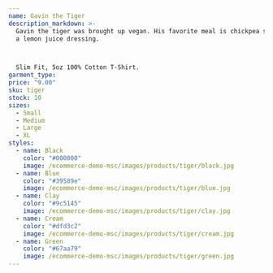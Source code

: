 ```yaml
---
name: Gavin the Tiger
description_markdown: >-
  Gavin the tiger was brought up vegan. His favorite meal is chickpea salad with
  a lemon juice dressing.



  Slim Fit, 5oz 100% Cotton T-Shirt.
garment_type:
price: "9.00"
sku: tiger
stock: 10
sizes:
  - Small
  - Medium
  - Large
  - XL
styles:
  - name: Black
    color: "#000000"
    image: /ecommerce-demo-msc/images/products/tiger/black.jpg
  - name: Blue
    color: "#39589e"
    image: /ecommerce-demo-msc/images/products/tiger/blue.jpg
  - name: Clay
    color: "#9c5145"
    image: /ecommerce-demo-msc/images/products/tiger/clay.jpg
  - name: Cream
    color: "#dfd3c2"
    image: /ecommerce-demo-msc/images/products/tiger/cream.jpg
  - name: Green
    color: "#67aa79"
    image: /ecommerce-demo-msc/images/products/tiger/green.jpg
---
```

